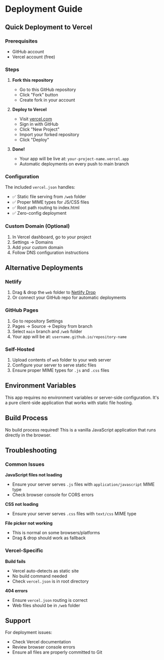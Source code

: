 # Deployment Guide

## Quick Deployment to Vercel

### Prerequisites
- GitHub account
- Vercel account (free)

### Steps

1. **Fork this repository**
   - Go to this GitHub repository
   - Click "Fork" button
   - Create fork in your account

2. **Deploy to Vercel**
   - Visit [vercel.com](https://vercel.com)
   - Sign in with GitHub
   - Click "New Project"
   - Import your forked repository
   - Click "Deploy"

3. **Done!**
   - Your app will be live at: `your-project-name.vercel.app`
   - Automatic deployments on every push to main branch

### Configuration

The included `vercel.json` handles:
- ✅ Static file serving from `/web` folder
- ✅ Proper MIME types for JS/CSS files
- ✅ Root path routing to index.html
- ✅ Zero-config deployment

### Custom Domain (Optional)

1. In Vercel dashboard, go to your project
2. Settings → Domains
3. Add your custom domain
4. Follow DNS configuration instructions

## Alternative Deployments

### Netlify
1. Drag & drop the `web` folder to [Netlify Drop](https://app.netlify.com/drop)
2. Or connect your GitHub repo for automatic deployments

### GitHub Pages
1. Go to repository Settings
2. Pages → Source → Deploy from branch
3. Select `main` branch and `/web` folder
4. Your app will be at: `username.github.io/repository-name`

### Self-Hosted
1. Upload contents of `web` folder to your web server
2. Configure your server to serve static files
3. Ensure proper MIME types for `.js` and `.css` files

## Environment Variables

This app requires no environment variables or server-side configuration. It's a pure client-side application that works with static file hosting.

## Build Process

No build process required! This is a vanilla JavaScript application that runs directly in the browser.

## Troubleshooting

### Common Issues

**JavaScript files not loading**
- Ensure your server serves `.js` files with `application/javascript` MIME type
- Check browser console for CORS errors

**CSS not loading**
- Ensure your server serves `.css` files with `text/css` MIME type

**File picker not working**
- This is normal on some browsers/platforms
- Drag & drop should work as fallback

### Vercel-Specific

**Build fails**
- Vercel auto-detects as static site
- No build command needed
- Check `vercel.json` is in root directory

**404 errors**
- Ensure `vercel.json` routing is correct
- Web files should be in `/web` folder

## Support

For deployment issues:
- Check Vercel documentation
- Review browser console errors
- Ensure all files are properly committed to Git